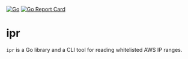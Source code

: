 [![Go](https://github.com/qba73/ipr/actions/workflows/go.yml/badge.svg)](https://github.com/qba73/ipr/actions/workflows/go.yml)
[![Go Report Card](https://goreportcard.com/badge/github.com/qba73/ipr)](https://goreportcard.com/report/github.com/qba73/ipr)

# ipr

`ipr` is a Go library and a CLI tool for reading whitelisted AWS IP ranges.
